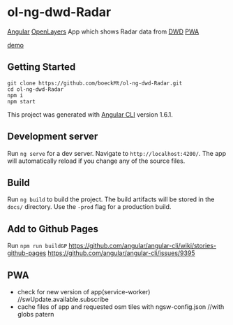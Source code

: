 # ol-ng-dwd-Radar

[Angular](https://angular.io/) [OpenLayers](http://openlayers.org/) App which shows Radar data from [DWD](https://www.dwd.de/DE/wetter/warnungen_aktuell/objekt_einbindung/einbindung_karten_geowebservice.html)
[PWA](https://blog.angular-university.io/angular-service-worker/)


[demo](https://boeckmt.github.io/ol-ng-dwd-Radar/)

## Getting Started
```
git clone https://github.com/boeckMt/ol-ng-dwd-Radar.git
cd ol-ng-dwd-Radar
npm i
npm start
```

This project was generated with [Angular CLI](https://github.com/angular/angular-cli) version 1.6.1.

## Development server

Run `ng serve` for a dev server. Navigate to `http://localhost:4200/`. The app will automatically reload if you change any of the source files.


## Build

Run `ng build` to build the project. The build artifacts will be stored in the `docs/` directory. Use the `-prod` flag for a production build.

## Add to Github Pages
Run `npm run buildGP`
https://github.com/angular/angular-cli/wiki/stories-github-pages
https://github.com/angular/angular-cli/issues/9395


## PWA
- check for new version of app(service-worker) //swUpdate.available.subscribe
- cache files of app and requested osm tiles with ngsw-config.json //with globs patern 

